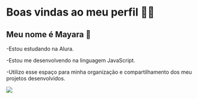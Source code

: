 # Boas vindas ao meu perfil 💙💙
## Meu nome é Mayara 💖

-Estou estudando na Alura.

-Estou me desenvolvendo na linguagem JavaScript.

-Utilizo esse espaço para minha organização e compartilhamento dos meu projetos desenvolvidos.

![](https://media.tenor.com/r5lOWSzyAkwAAAAM/how-to-start-your-day-giving-out-loves.gif)
